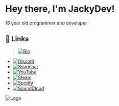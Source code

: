 
# Hey there, I'm JackyDev!

16 year old programmer and developer


## 🔗 Links
> [![Bio](https://img.shields.io/badge/portfolio-8442f5?style=for-the-badge&logo=&logoColor=white)](https://e-z.bio/jackydev)
- [![Discord](https://img.shields.io/badge/discord_-_ID:_892723077576802334-7289d9?style=for-the-badge&logo=discord&logoColor=white)](https://discord.com/users/892723077576802334)
- [![Snapchat](https://img.shields.io/badge/snapchat-_ItsJacky0-FFFC00?style=for-the-badge&logo=snapchat&logoColor=white)](https://www.snapchat.com/add/itzjacky0?share_id=1Z9Xar1aTnM&locale=en-US)
- [![YouTube](https://img.shields.io/badge/youtube-_hijack-FF0000?style=for-the-badge&logo=youtube&logoColor=white)](https://www.youtube.com/channel/UChFtJ2U7SQr0btGpBiLZsrQ)
- [![Steam](https://img.shields.io/badge/steam-_hijack-2a475e?style=for-the-badge&logo=steam&logoColor=white)](https://steamcommunity.com/id/jackydev/)
- [![Spotify](https://img.shields.io/badge/spotify-_jacky-1DB954?style=for-the-badge&logo=spotify&logoColor=white)](https://open.spotify.com/user/31afpfy2tgj7l5pwscj37n5b63mm)
- [![SoundCloud](https://img.shields.io/badge/soundcloud-_jacky-ff8800?style=for-the-badge&logo=soundcloud&logoColor=white)](https://soundcloud.com/jacky-942826544)


![Logo](https://i.imgur.com/mtVyPBC.gif)
